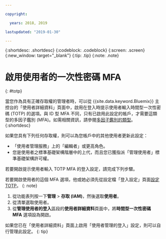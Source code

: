 ```yaml
---

copyright:

  years: 2018, 2019

lastupdated: "2019-01-30"

---
```


{:shortdesc: .shortdesc}
{:codeblock: .codeblock}
{:screen: .screen}
{:new_window: target="_blank"}
{:tip: .tip}
{:note: .note}

# 啟用使用者的一次性密碼 MFA
{: #totp}

當您作為具有正確存取權的管理者時，可以從 {{site.data.keyword.Bluemix}} 主控台的「使用者詳細資料」頁面中，啟用在登入時提示使用者輸入時間型一次性密碼 (TOTP) 的選項。與 ID 型 MFA 不同，只有已啟用此設定的帳戶，才需要這類型的多因子鑑別 (MFA)。如需相關資訊，請參閱[多因子鑑別的類型](/docs/iam?topic=iam-types#types)。
{:shortdesc}

如果您具有下列任何存取權，則可以為您帳戶中的其他使用者更新此設定：

* 「使用者管理服務」上的「編輯者」或更高角色。
* 您是使用者之標準基礎架構階層中的上代，而且您已獲指派「管理使用者」標準基礎架構許可權。

若要開啟提示使用者輸入 TOTP MFA 的登入設定，請完成下列步驟。

若要開啟使用者的這個 MFA 選項，他或她必須先從設定檔「登入設定」頁面[設定 TOTP](/docs/account?topic=account-MFA#MFA)。
{: note}

1. 從功能表列按一下**管理** &gt; **存取 (IAM)**，然後選取**使用者**。
2. 從清單選取使用者。
3. 從**管理使用者的登入**區段的**使用者詳細資料**頁面中，將**時間型一次性密碼 MFA** 選項設為開啟。

如果您已在「使用者詳細資料」頁面上啟用「使用者管理的登入」設定，則可以自行管理此設定。
{: tip}

